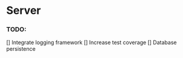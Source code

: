 # Server

### TODO:
[] Integrate logging framework
[] Increase test coverage
[] Database persistence